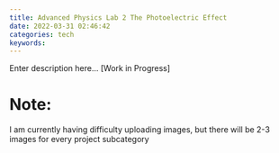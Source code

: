 ```yaml
---
title: Advanced Physics Lab 2 The Photoelectric Effect
date: 2022-03-31 02:46:42
categories: tech
keywords:
---
```


Enter description here... [Work in Progress]

# Note:
I am currently having difficulty uploading images, but there will be 2-3 images for every
project subcategory
